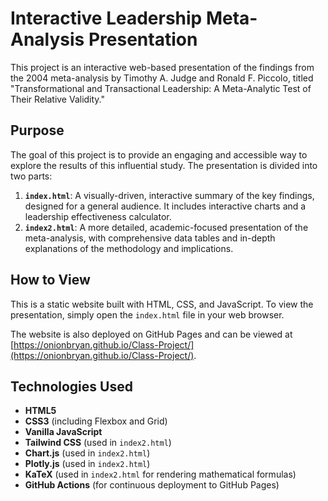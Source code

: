 # Interactive Leadership Meta-Analysis Presentation

This project is an interactive web-based presentation of the findings from the 2004 meta-analysis by Timothy A. Judge and Ronald F. Piccolo, titled "Transformational and Transactional Leadership: A Meta-Analytic Test of Their Relative Validity."

## Purpose

The goal of this project is to provide an engaging and accessible way to explore the results of this influential study. The presentation is divided into two parts:

1.  **`index.html`**: A visually-driven, interactive summary of the key findings, designed for a general audience. It includes interactive charts and a leadership effectiveness calculator.
2.  **`index2.html`**: A more detailed, academic-focused presentation of the meta-analysis, with comprehensive data tables and in-depth explanations of the methodology and implications.

## How to View

This is a static website built with HTML, CSS, and JavaScript. To view the presentation, simply open the `index.html` file in your web browser.

The website is also deployed on GitHub Pages and can be viewed at [https://onionbryan.github.io/Class-Project/](https://onionbryan.github.io/Class-Project/).

## Technologies Used

*   **HTML5**
*   **CSS3** (including Flexbox and Grid)
*   **Vanilla JavaScript**
*   **Tailwind CSS** (used in `index2.html`)
*   **Chart.js** (used in `index2.html`)
*   **Plotly.js** (used in `index2.html`)
*   **KaTeX** (used in `index2.html` for rendering mathematical formulas)
*   **GitHub Actions** (for continuous deployment to GitHub Pages)

